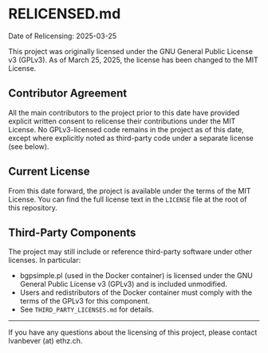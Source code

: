 # RELICENSED.md

Date of Relicensing: 2025-03-25

This project was originally licensed under the GNU General Public License v3 (GPLv3). As of March 25, 2025, the license has been changed to the MIT License.

## Contributor Agreement

All the main contributors to the project prior to this date have provided explicit written consent to relicense their contributions under the MIT License. No GPLv3-licensed code remains in the project as of this date, except where explicitly noted as third-party code under a separate license (see below).

## Current License

From this date forward, the project is available under the terms of the MIT License. You can find the full license text in the `LICENSE` file at the root of this repository.

## Third-Party Components

The project may still include or reference third-party software under other licenses. In particular:

- bgpsimple.pl (used in the Docker container) is licensed under the GNU General Public License v3 (GPLv3) and is included unmodified.
- Users and redistributors of the Docker container must comply with the terms of the GPLv3 for this component.
- See `THIRD_PARTY_LICENSES.md` for details.

---

If you have any questions about the licensing of this project, please contact
lvanbever (at) ethz.ch.
